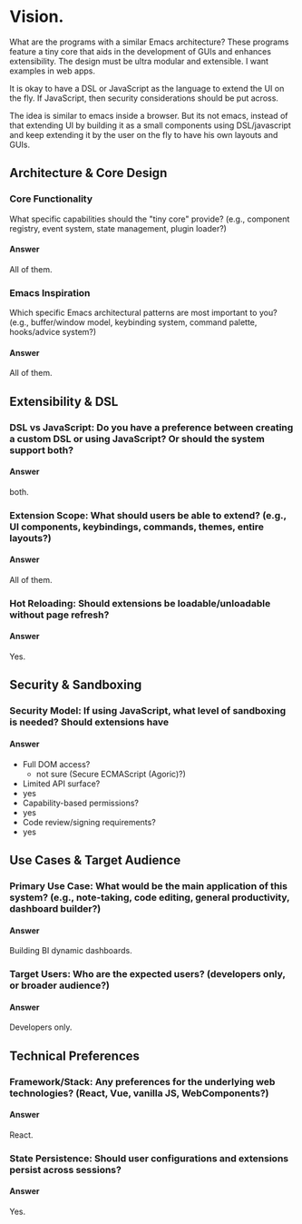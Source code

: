 # Vision.

What are the programs with a similar Emacs architecture? These programs feature a tiny core that aids in the development of GUIs and enhances extensibility. The design must be ultra modular and extensible. I want examples in web apps.

It is okay to have a DSL or JavaScript as the language to extend the UI on the fly. If JavaScript, then security considerations should be put across.

The idea is similar to emacs inside a browser. But its not emacs, instead of that extending UI by building it as a small components using DSL/javascript and keep extending it by the user on the fly to have his own layouts and GUIs.


## Architecture & Core Design

### Core Functionality

What specific capabilities should the "tiny core" provide? (e.g., component registry, event system, state management, plugin loader?)

#### Answer

All of them.

### Emacs Inspiration

Which specific Emacs architectural patterns are most important to you? (e.g., buffer/window model, keybinding system, command palette, hooks/advice system?)

#### Answer

All of them.

## Extensibility & DSL

### DSL vs JavaScript: Do you have a preference between creating a custom DSL or using JavaScript? Or should the system support both?
#### Answer

both.

### Extension Scope: What should users be able to extend? (e.g., UI components, keybindings, commands, themes, entire layouts?)
#### Answer

All of them.

### Hot Reloading: Should extensions be loadable/unloadable without page refresh?
#### Answer

Yes.

## Security & Sandboxing

### Security Model: If using JavaScript, what level of sandboxing is needed? Should extensions have

#### Answer

- Full DOM access?
   - not sure (Secure ECMAScript (Agoric)?)
- Limited API surface?
 - yes
- Capability-based permissions?
 - yes
- Code review/signing requirements?
 - yes

## Use Cases & Target Audience

### Primary Use Case: What would be the main application of this system? (e.g., note-taking, code editing, general productivity, dashboard builder?)

#### Answer

Building BI dynamic dashboards.

### Target Users: Who are the expected users? (developers only, or broader audience?)

#### Answer

Developers only.

## Technical Preferences

### Framework/Stack: Any preferences for the underlying web technologies? (React, Vue, vanilla JS, WebComponents?)

#### Answer

React.

### State Persistence: Should user configurations and extensions persist across sessions?

#### Answer

Yes.
